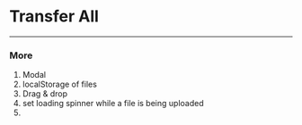 # Transfer All

<hr />

### More

1. Modal
2. localStorage of files
3. Drag & drop
4. set loading spinner while a file is being uploaded
5. 